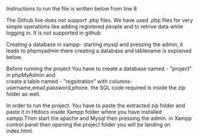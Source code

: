Instructions to run the file is written below from line 8

The Github live does not support .php files.
We have used .php files for very simple operations like adding registered people and
to retrive data while logging in. It is not supported in github


Creating a database in xampp- starting mysql and pressing the admin, it leads to phpmyadmin there creating
a database and tablename is explained below. 

Before running the project You have to create a database named - "project" in phpMyAdmin and  
create a table named - "regsitration" with columns- username,email,password,phone. 
the SQL code required is inside the zip folder as well.

In order to run the project. You have to paste the extracted zip folder and paste it in Htdocs inside 
Xampp folder where you have installed xampp.Then start the apache and Mysql then pressing the admin. in Xampp \
control panel then opening the project folder you will be landing on index.html.
